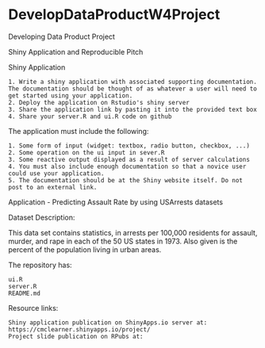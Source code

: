 # DevelopDataProductW4Project
Developing Data Product Project

Shiny Application and Reproducible Pitch

Shiny Application

    1. Write a shiny application with associated supporting documentation. The documentation should be thought of as whatever a user will need to get started using your application.
    2. Deploy the application on Rstudio's shiny server
    3. Share the application link by pasting it into the provided text box
    4. Share your server.R and ui.R code on github

The application must include the following:

    1. Some form of input (widget: textbox, radio button, checkbox, ...)
    2. Some operation on the ui input in sever.R
    3. Some reactive output displayed as a result of server calculations
    4. You must also include enough documentation so that a novice user could use your application.
    5. The documentation should be at the Shiny website itself. Do not post to an external link.



Application - Predicting Assault Rate by using USArrests datasets

Dataset Description:

This data set contains statistics, in arrests per 100,000 residents for assault, murder, and rape in each of the 50 US states in 1973. Also given is the percent of the population living in urban areas.

The repository has:

    ui.R
    server.R
    README.md

Resource links:

    Shiny application publication on ShinyApps.io server at: https://cmclearner.shinyapps.io/project/
    Project slide publication on RPubs at: 
